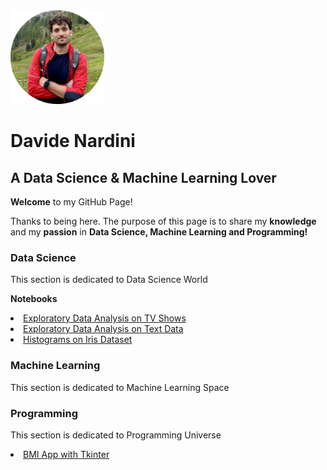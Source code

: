 <img src="https://github.com/dnardini16/aDataSciencePortfolio/blob/main/avatar.png" width="150" height="150">
<h1> Davide Nardini </h1>
<h2> A Data Science & Machine Learning Lover </h2>
<p> <strong>Welcome</strong> to my GitHub Page! </p>
<p> Thanks to being here. The purpose of this page is to share my <strong>knowledge</strong> and my <strong>passion</strong> in <strong>Data Science, Machine Learning and Programming!</strong> </p>
<h3> Data Science </h3>
<p> This section is dedicated to Data Science World </p>
<p> <strong>Notebooks</strong> </p>
<li><a href="https://github.com/dnardini16/aDataSciencePortfolio/blob/main/Data%20Science/Eda%20on%20TV%20Shows/Exploratory_Data_Analysis_on_TV_Shows.ipynb">Exploratory Data Analysis on TV Shows</a></li>
<li><a href="https://github.com/dnardini16/aDataSciencePortfolio/blob/main/Data%20Science/Eda%20on%20Text%20Data/Exploratory_Data_Analysis_on_Text_Data.ipynb">Exploratory Data Analysis on Text Data</a></li>
<li><a href="https://github.com/dnardini16/aDataSciencePortfolio/blob/main/Data%20Science/Plots%20with%20Matplolib%20and%20Seaborn/Histograms%20on%20Iris%20Dataset.ipynb">Histograms on Iris Dataset</a></li>
<h3> Machine Learning </h3>
<p> This section is dedicated to Machine Learning Space </p>
<h3> Programming </h3>
<p> This section is dedicated to Programming Universe </p>
<li><a href="https://github.com/dnardini16/aDataSciencePortfolio/blob/main/Programming/BMI%20App%20with%20tkinter/bmi_app_tkinter.py">BMI App with Tkinter</a></li>
